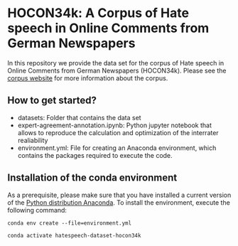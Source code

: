 # HOCON34k: A Corpus of Hate speech in Online Comments from German Newspapers
In this repository we provide the data set for the corpus of Hate speech in Online Comments from German Newspapers (HOCON34k). Please see the [corpus website](https://ccwi.github.io/corpus-hocon34k/) for more information about the corpus.

## How to get started?
- datasets: Folder that contains the data set
- expert-agreement-annotation.ipynb: Python jupyter notebook that allows to reproduce the calculation and optimization of the interrater realiability
- environment.yml: File for creating an Anaconda environment, which contains the packages required to execute the code.

## Installation of the conda environment
As a prerequisite, please make sure that you have installed a current version of the [Python distribution Anaconda](https://www.anaconda.com/download). To install the environment, execute the following command:

```
conda env create --file=environment.yml

conda activate hatespeech-dataset-hocon34k
```
